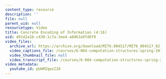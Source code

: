 ```yaml
---
content_type: resource
description: ''
file: null
parent_uid: null
resourcetype: Video
title: Concrete Encoding of Information (4:16)
uid: 49142a1b-c430-1c7a-3ee4-a8d63a9fd6f9
video_files:
  archive_url: https://archive.org/download/MIT6.004S17/MIT6_004S17_02-02-01_300k.mp4
  video_captions_file: /courses/6-004-computation-structures-spring-2017/810405200f6f57a89679ef850c57eebc_pUmMZqwzZ10.vtt
  video_thumbnail_file: null
  video_transcript_file: /courses/6-004-computation-structures-spring-2017/00714f4126f4cab2745f2559b62b6774_pUmMZqwzZ10.pdf
video_metadata:
  youtube_id: pUmMZqwzZ10
---
```


